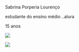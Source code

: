 Sabrina Porperia Lourenço

estudante do ensino médio ..alura

15 anos

![](https://media.tenor.com/ugj7GP-B7t8AAAAi/poggers-hammer.gif)

![](https://media.tenor.com/g-Tn1zyqSRwAAAAj/nerd-meme.gif)
